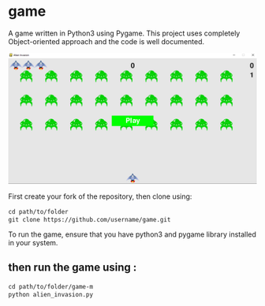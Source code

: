# game

A game written in Python3 using Pygame. This project uses completely Object-oriented approach and the code is well documented. 

<img src="https://github.com/02eph/game/blob/m/img/screenshot.PNG" width=1000>

First create your fork of the repository, then clone using:

```
cd path/to/folder                   
git clone https://github.com/username/game.git
```

To run the game, ensure that you have python3 and pygame library installed in your system.

## then run the game using :

```
cd path/to/folder/game-m
python alien_invasion.py                                           
```


